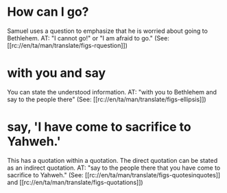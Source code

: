 # How can I go?

Samuel uses a question to emphasize that he is worried about going to Bethlehem. AT: "I cannot go!" or "I am afraid to go." (See: [[rc://en/ta/man/translate/figs-rquestion]])

# with you and say

You can state the understood information. AT: "with you to Bethlehem and say to the people there" (See: [[rc://en/ta/man/translate/figs-ellipsis]])

# say, 'I have come to sacrifice to Yahweh.'

This has a quotation within a quotation. The direct quotation can be stated as an indirect quotation. AT: "say to the people there that you have come to sacrifice to Yahweh." (See: [[rc://en/ta/man/translate/figs-quotesinquotes]] and [[rc://en/ta/man/translate/figs-quotations]])

